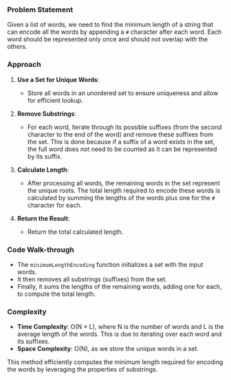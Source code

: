### Problem Statement
Given a list of words, we need to find the minimum length of a string that can encode all the words by appending a `#` character after each word. Each word should be represented only once and should not overlap with the others.

### Approach
1. **Use a Set for Unique Words**:
   - Store all words in an unordered set to ensure uniqueness and allow for efficient lookup.

2. **Remove Substrings**:
   - For each word, iterate through its possible suffixes (from the second character to the end of the word) and remove these suffixes from the set. This is done because if a suffix of a word exists in the set, the full word does not need to be counted as it can be represented by its suffix.

3. **Calculate Length**:
   - After processing all words, the remaining words in the set represent the unique roots. The total length required to encode these words is calculated by summing the lengths of the words plus one for the `#` character for each.

4. **Return the Result**:
   - Return the total calculated length.

### Code Walk-through
- The `minimumLengthEncoding` function initializes a set with the input words.
- It then removes all substrings (suffixes) from the set.
- Finally, it sums the lengths of the remaining words, adding one for each, to compute the total length.

### Complexity
- **Time Complexity**: O(N * L), where N is the number of words and L is the average length of the words. This is due to iterating over each word and its suffixes.
- **Space Complexity**: O(N), as we store the unique words in a set.

This method efficiently computes the minimum length required for encoding the words by leveraging the properties of substrings.
